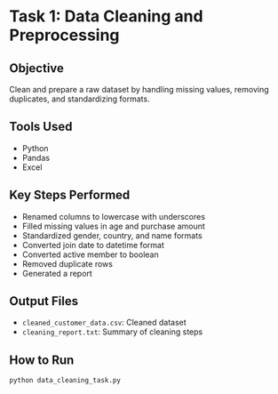 # Task 1: Data Cleaning and Preprocessing
## Objective
Clean and prepare a raw dataset by handling missing values, removing duplicates, and standardizing formats.
## Tools Used
- Python
- Pandas
- Excel
## Key Steps Performed
- Renamed columns to lowercase with underscores
- Filled missing values in age and purchase amount
- Standardized gender, country, and name formats
- Converted join date to datetime format
- Converted active member to boolean
- Removed duplicate rows
- Generated a report

## Output Files
- `cleaned_customer_data.csv`: Cleaned dataset
- `cleaning_report.txt`: Summary of cleaning steps

## How to Run
```bash
python data_cleaning_task.py

